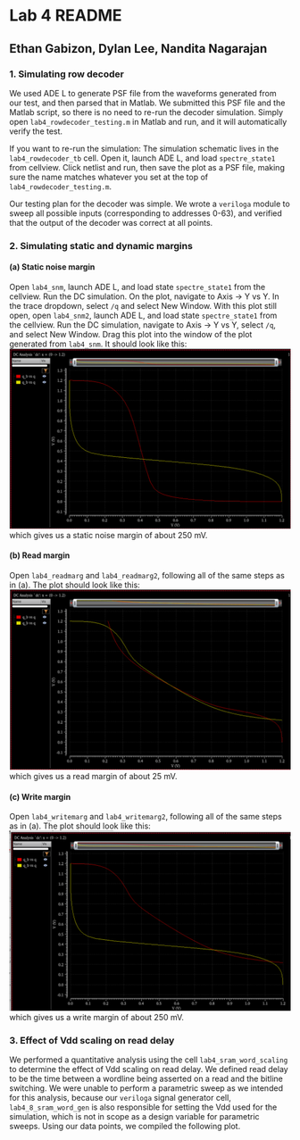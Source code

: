 # Lab 4 README

## Ethan Gabizon, Dylan Lee, Nandita Nagarajan

### 1. Simulating row decoder
We used ADE L to generate PSF file from the waveforms generated from our test, and then parsed that in Matlab.
We submitted this PSF file and the Matlab script, so there is no need to re-run the decoder simulation. Simply open
`lab4_rowdecoder_testing.m` in Matlab and run, and it will automatically verify the test.

If you want to re-run the simulation:
The simulation schematic lives in the `lab4_rowdecoder_tb` cell. Open it, launch ADE L, and load `spectre_state1` from
cellview. Click netlist and run, then save the plot as a PSF file, making sure the name matches whatever you set at the
top of `lab4_rowdecoder_testing.m`. 

Our testing plan for the decoder was simple. We wrote a `veriloga` module to sweep all possible inputs (corresponding to
addresses 0-63), and verified that the output of the decoder was correct at all points.

### 2. Simulating static and dynamic margins

#### (a) Static noise margin
Open `lab4_snm`, launch ADE L, and load state `spectre_state1` from the cellview. Run the DC simulation. On the plot,
navigate to Axis -> Y vs Y. In the trace dropdown, select `/q` and select New Window.
With this plot still open, open `lab4_snm2`, launch ADE L, and load state `spectre_state1` from the cellview. Run the DC simulation,
navigate to Axis -> Y vs Y, select `/q`, and select New Window. Drag this plot into the window of the plot generated from `lab4_snm`. It
should look like this:
![snm plot](snm_plot.png)
which gives us a static noise margin of about 250 mV.


#### (b) Read margin
Open `lab4_readmarg` and `lab4_readmarg2`, following all of the same steps as in (a). The plot should look like this:
![read margin plot](readmargin.png)
which gives us a read margin of about 25 mV.

#### (c) Write margin
Open `lab4_writemarg` and `lab4_writemarg2`, following all of the same steps as in (a). The plot should look like this:
![write margin plot](writemargin.png)
which gives us a write margin of about 250 mV.

### 3. Effect of Vdd scaling on read delay
We performed a quantitative analysis using the cell `lab4_sram_word_scaling` to determine the effect of Vdd scaling on 
read delay. We defined read delay to be the time between a wordline being asserted on a read and the bitline switching.
We were unable to perform a parametric sweep as we intended for this analysis, because our `veriloga` signal generator cell,
`lab4_8_sram_word_gen` is also responsible for setting the Vdd used for the simulation, which is not in scope as a design
variable for parametric sweeps. Using our data points, we compiled the following plot.

